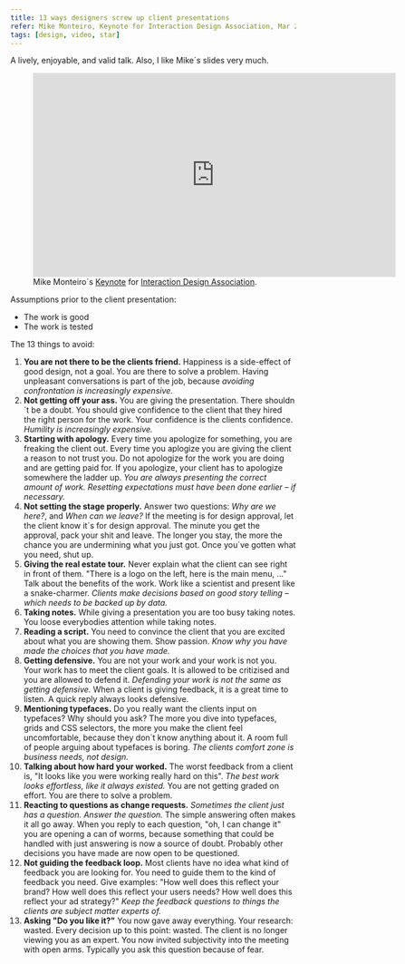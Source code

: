 ```yaml
---
title: 13 ways designers screw up client presentations
refer: Mike Monteiro, Keynote for Interaction Design Association, Mar 2015
tags: [design, video, star]    
---
```

A lively, enjoyable, and valid talk. Also, I like Mike´s slides very much.

<figure>
<iframe src="https://player.vimeo.com/video/121082134" width="640" height="360" frameborder="0" allow="autoplay; fullscreen" allowfullscreen></iframe>
<figcaption>Mike Monteiro´s <a href="https://vimeo.com/121082134">Keynote</a> for <a href="https://vimeo.com/ixdaglobal">Interaction Design Association</a>.</figcaption>
</figure>

Assumptions prior to the client presentation:

- The work is good
- The work is tested

The 13 things to avoid:

1. **You are not there to be the clients friend.** Happiness is a side-effect of good design, not a goal. You are there to solve a problem. Having unpleasant conversations is part of the job, because *avoiding confrontation is increasingly expensive.* 
2. **Not getting off your ass.** You are giving the presentation. There shouldn´t be a doubt. You should give confidence to the client that they hired the right person for the work. Your confidence is the clients confidence. *Humility is increasingly expensive.*
3. **Starting with apology.** Every time you apologize for something, you are freaking the client out. Every time you aplogize you are giving the client a reason to not trust you. Do not apologize for the work you are doing and are getting paid for. If you apologize, your client has to apologize somewhere the ladder up. *You are always presenting the correct amount of work. Resetting expectations must have been done earlier – if necessary.*
4. **Not setting the stage properly.** Answer two questions: *Why are we here?*, and *When can we leave?* If the meeting is for design approval, let the client know it´s for design approval. The minute you get the approval, pack your shit and leave. The longer you stay, the more the chance you are undermining what you just got. Once you´ve gotten what you need, shut up.
5. **Giving the real estate tour.** Never explain what the client can see right in front of them. "There is a logo on the left, here is the main menu, …" Talk about the benefits of the work.  Work like a scientist and present like a snake-charmer. *Clients make decisions based on good story telling – which needs to be backed up by data.*
6. **Taking notes.** While giving a presentation you are too busy taking notes. You loose everybodies attention while taking notes.
7. **Reading a script.** You need to convince the client that you are excited about what you are showing them. Show passion.  *Know why you have made the choices that you have made.*
8. **Getting defensive.** You are not your work and your work is not you. Your work has to meet the client goals. It is allowed to be critizised and you are allowed to defend it. *Defending your work is not the same as getting defensive.* When a client is giving feedback, it is a great time to listen. A quick reply always looks defensive.
9. **Mentioning typefaces.** Do you really want the clients input on typefaces? Why should you ask? The more you dive into typefaces, grids and CSS selectors, the more you make the client feel uncomfortable, because they don´t know anything about it. A room full of people arguing about typefaces is boring. *The clients comfort zone is business needs, not design.*
10. **Talking about how hard your worked.** The worst feedback from a client is, "It looks like you were working really hard on this". *The best work looks effortless, like it always existed.* You are not getting graded on effort. You are there to solve a problem.
11. **Reacting to questions as change requests.** *Sometimes the client just has a question. Answer the question.* The simple answering often makes it all go away. When you reply to each question, "oh, I can change it" you are opening a can of worms, because something that could be handled with just answering is now a source of doubt. Probably other decisions you have made are now open to be questioned.
12. **Not guiding the feedback loop.** Most clients have no idea what kind of feedback you are looking for. You need to guide them to the kind of feedback you need. Give examples: "How well does this reflect your brand? How well does this reflect your users needs? How well does this reflect your ad strategy?" *Keep the feedback questions to things the clients are subject matter experts of.*
13. **Asking "Do you like it?"** You now gave away everything. Your research: wasted. Every decision up to this point: wasted. The client is no longer viewing you as an expert. You now invited subjectivity into the meeting with open arms. Typically you ask this question because of fear. 
